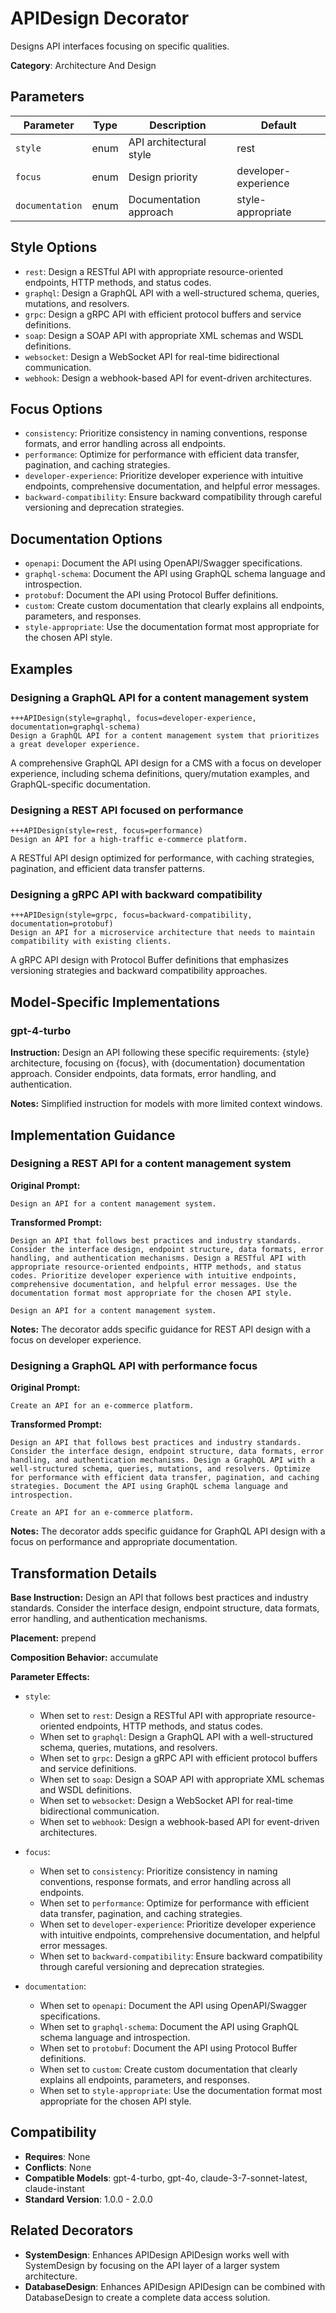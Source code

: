 # APIDesign Decorator

Designs API interfaces focusing on specific qualities.

**Category**: Architecture And Design

## Parameters

| Parameter | Type | Description | Default |
|-----------|------|-------------|--------|
| `style` | enum | API architectural style | rest |
| `focus` | enum | Design priority | developer-experience |
| `documentation` | enum | Documentation approach | style-appropriate |

## Style Options

- `rest`: Design a RESTful API with appropriate resource-oriented endpoints, HTTP methods, and status codes.
- `graphql`: Design a GraphQL API with a well-structured schema, queries, mutations, and resolvers.
- `grpc`: Design a gRPC API with efficient protocol buffers and service definitions.
- `soap`: Design a SOAP API with appropriate XML schemas and WSDL definitions.
- `websocket`: Design a WebSocket API for real-time bidirectional communication.
- `webhook`: Design a webhook-based API for event-driven architectures.

## Focus Options

- `consistency`: Prioritize consistency in naming conventions, response formats, and error handling across all endpoints.
- `performance`: Optimize for performance with efficient data transfer, pagination, and caching strategies.
- `developer-experience`: Prioritize developer experience with intuitive endpoints, comprehensive documentation, and helpful error messages.
- `backward-compatibility`: Ensure backward compatibility through careful versioning and deprecation strategies.

## Documentation Options

- `openapi`: Document the API using OpenAPI/Swagger specifications.
- `graphql-schema`: Document the API using GraphQL schema language and introspection.
- `protobuf`: Document the API using Protocol Buffer definitions.
- `custom`: Create custom documentation that clearly explains all endpoints, parameters, and responses.
- `style-appropriate`: Use the documentation format most appropriate for the chosen API style.

## Examples

### Designing a GraphQL API for a content management system

```
+++APIDesign(style=graphql, focus=developer-experience, documentation=graphql-schema)
Design a GraphQL API for a content management system that prioritizes a great developer experience.
```

A comprehensive GraphQL API design for a CMS with a focus on developer experience, including schema definitions, query/mutation examples, and GraphQL-specific documentation.

### Designing a REST API focused on performance

```
+++APIDesign(style=rest, focus=performance)
Design an API for a high-traffic e-commerce platform.
```

A RESTful API design optimized for performance, with caching strategies, pagination, and efficient data transfer patterns.

### Designing a gRPC API with backward compatibility

```
+++APIDesign(style=grpc, focus=backward-compatibility, documentation=protobuf)
Design an API for a microservice architecture that needs to maintain compatibility with existing clients.
```

A gRPC API design with Protocol Buffer definitions that emphasizes versioning strategies and backward compatibility approaches.

## Model-Specific Implementations

### gpt-4-turbo

**Instruction:** Design an API following these specific requirements: {style} architecture, focusing on {focus}, with {documentation} documentation approach. Consider endpoints, data formats, error handling, and authentication.

**Notes:** Simplified instruction for models with more limited context windows.


## Implementation Guidance

### Designing a REST API for a content management system

**Original Prompt:**
```
Design an API for a content management system.
```

**Transformed Prompt:**
```
Design an API that follows best practices and industry standards. Consider the interface design, endpoint structure, data formats, error handling, and authentication mechanisms. Design a RESTful API with appropriate resource-oriented endpoints, HTTP methods, and status codes. Prioritize developer experience with intuitive endpoints, comprehensive documentation, and helpful error messages. Use the documentation format most appropriate for the chosen API style.

Design an API for a content management system.
```

**Notes:** The decorator adds specific guidance for REST API design with a focus on developer experience.

### Designing a GraphQL API with performance focus

**Original Prompt:**
```
Create an API for an e-commerce platform.
```

**Transformed Prompt:**
```
Design an API that follows best practices and industry standards. Consider the interface design, endpoint structure, data formats, error handling, and authentication mechanisms. Design a GraphQL API with a well-structured schema, queries, mutations, and resolvers. Optimize for performance with efficient data transfer, pagination, and caching strategies. Document the API using GraphQL schema language and introspection.

Create an API for an e-commerce platform.
```

**Notes:** The decorator adds specific guidance for GraphQL API design with a focus on performance and appropriate documentation.

## Transformation Details

**Base Instruction:** Design an API that follows best practices and industry standards. Consider the interface design, endpoint structure, data formats, error handling, and authentication mechanisms.

**Placement:** prepend

**Composition Behavior:** accumulate

**Parameter Effects:**

- `style`:
  - When set to `rest`: Design a RESTful API with appropriate resource-oriented endpoints, HTTP methods, and status codes.
  - When set to `graphql`: Design a GraphQL API with a well-structured schema, queries, mutations, and resolvers.
  - When set to `grpc`: Design a gRPC API with efficient protocol buffers and service definitions.
  - When set to `soap`: Design a SOAP API with appropriate XML schemas and WSDL definitions.
  - When set to `websocket`: Design a WebSocket API for real-time bidirectional communication.
  - When set to `webhook`: Design a webhook-based API for event-driven architectures.

- `focus`:
  - When set to `consistency`: Prioritize consistency in naming conventions, response formats, and error handling across all endpoints.
  - When set to `performance`: Optimize for performance with efficient data transfer, pagination, and caching strategies.
  - When set to `developer-experience`: Prioritize developer experience with intuitive endpoints, comprehensive documentation, and helpful error messages.
  - When set to `backward-compatibility`: Ensure backward compatibility through careful versioning and deprecation strategies.

- `documentation`:
  - When set to `openapi`: Document the API using OpenAPI/Swagger specifications.
  - When set to `graphql-schema`: Document the API using GraphQL schema language and introspection.
  - When set to `protobuf`: Document the API using Protocol Buffer definitions.
  - When set to `custom`: Create custom documentation that clearly explains all endpoints, parameters, and responses.
  - When set to `style-appropriate`: Use the documentation format most appropriate for the chosen API style.

## Compatibility

- **Requires**: None
- **Conflicts**: None
- **Compatible Models**: gpt-4-turbo, gpt-4o, claude-3-7-sonnet-latest, claude-instant
- **Standard Version**: 1.0.0 - 2.0.0

## Related Decorators

- **SystemDesign**: Enhances APIDesign APIDesign works well with SystemDesign by focusing on the API layer of a larger system architecture.
- **DatabaseDesign**: Enhances APIDesign APIDesign can be combined with DatabaseDesign to create a complete data access solution.
